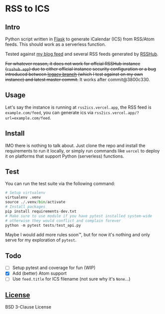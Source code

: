 # RSS to ICS

## Intro

Python script written in [Flask](https://github.com/pallets/flask/) to generate iCalendar (ICS) from RSS/Atom feeds.
This should work as a serverless function.

Tested against [my blog feed](https://blog.vinfall.com/index.xml) and several RSS feeds generated by [RSSHub](https://github.com/DIYgod/RSSHub).

~~For whatever reason, it does not work for offcial RSSHub instance (`rsshub.app`) due to either official instance security configuration or a bug introduced between [legacy branch](https://github.com/DIYgod/RSSHub/tree/legacy) (which I test against on my own instance) and latest master commit.~~ It works after commit@3800c330.

## Usage

Let's say the instance is running at `rss2ics.vercel.app`,
the RSS feed is `example.com/feed`,
you can generate ics via `rss2ics.vercel.app/?url=example.com/feed`.

## Install

IMO there is nothing to talk about. Just clone the repo and install the requirements to run it locally,
or simply run commands like `vercel` to deploy it on platforms that support Python (serverless) functions.

## Test

You can run the test suite via the following command:

```python
# Setup virtualenv
virtualenv .venv
source ./.venv/bin/activate
# Install packages
pip install requirements-dev.txt
# Make sure to use module if you have pytest installed system-wide
# otherwise they would conflict and complain forever
python -m pytest tests/test_api.py
```

Maybe I would add more rules soon™, but for now it's nothing and only serve for my exploration of `pytest`.

## Todo

- [ ] Setup pytest and coverage for fun (WIP)
- [x] Add (better) Atom support
- [ ] Use `feed.title` for ICS filename (not sure why it's `None`...)

## [License](LICENSE)

BSD 3-Clause License
